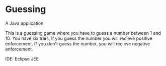 # Guessing
A Java application

This is a guessing game where you have to guess a number between 1 and 10.  You have six tries, if you guess the number
you will recieve positive enforcement.  If you don't guess the number, you will recieve negative enforcement. 

IDE: Eclipse JEE
